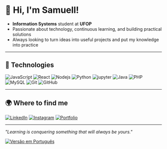 # 👋 Hi, I'm Samuell!

- **Information Systems** student at **UFOP**  
- Passionate about technology, continuous learning, and building practical solutions  
- Always looking to turn ideas into useful projects and put my knowledge into practice  

---

## 🔧 Technologies 
![JavaScript](https://img.shields.io/badge/-JavaScript-F7DF1E?logo=javascript&logoColor=000)
![React](https://img.shields.io/badge/-React-black?style=flat-square&logo=react)
![Nodejs](https://img.shields.io/badge/-Nodejs-black?style=flat-square&logo=Node.js)
![Python](https://img.shields.io/badge/-Python-3776AB?logo=python&logoColor=fff)
![jupyter](https://img.shields.io/badge/-jupyter-b5b5b5?style=flat-square&logo=jupyter)
![Java](https://img.shields.io/badge/-Java-007396?logo=java&logoColor=fff)
![PHP](https://img.shields.io/badge/-PHP-777BB4?logo=php&logoColor=fff)
![MySQL](https://img.shields.io/badge/-MySQL-4479A1?logo=mysql&logoColor=fff)
![Git](https://img.shields.io/badge/-Git-black?style=flat-square&logo=git)
![GitHub](https://img.shields.io/badge/-GitHub-181717?style=flat-square&logo=github)

---

## 🌍 Where to find me
[![LinkedIn](https://img.shields.io/badge/-LinkedIn-0A66C2?logo=linkedin&logoColor=fff)](https://www.linkedin.com/in/samuell-aguiar/)  [![Instagram](https://img.shields.io/badge/-Instagram-E4405F?logo=instagram&logoColor=fff)](https://www.instagram.com/samuell.ag/)  [![Portfolio](https://img.shields.io/badge/-Portfolio-000?logo=firefox&logoColor=fff)](https://samuellaguiar.vercel.app/)  

---

*"Learning is conquering something that will always be yours."*

[![Versão em Português](https://img.shields.io/badge/🌐-Leia%20em%20Português-blue)](https://github.com/SamuellAguiar/SamuellAguiar/tree/main)
